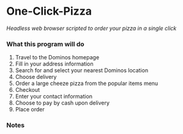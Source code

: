 # One-Click-Pizza
<i> Headless web browser scripted to order your pizza in a single click </i>

### What this program will do
1. Travel to the Dominos homepage
2. Fill in your address information
3. Search for and select your nearest Dominos location
4. Choose delivery
5. Order a large cheeze pizza from the popular items menu
6. Checkout
7. Enter your contact information
8. Choose to pay by cash upon delivery
9. Place order

### Notes
